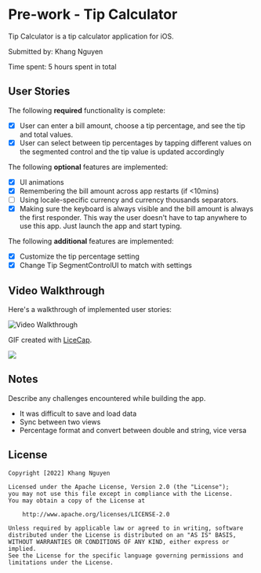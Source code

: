 # Pre-work - Tip Calculator

Tip Calculator is a tip calculator application for iOS.

Submitted by: Khang Nguyen

Time spent: 5 hours spent in total

## User Stories

The following **required** functionality is complete:

* [x] User can enter a bill amount, choose a tip percentage, and see the tip and total values.
* [x] User can select between tip percentages by tapping different values on the segmented control and the tip value is updated accordingly

The following **optional** features are implemented:

* [x] UI animations
* [x] Remembering the bill amount across app restarts (if <10mins)
* [ ] Using locale-specific currency and currency thousands separators.
* [x] Making sure the keyboard is always visible and the bill amount is always the first responder. This way the user doesn't have to tap anywhere to use this app. Just launch the app and start typing.

The following **additional** features are implemented:

- [x] Customize the tip percentage setting
- [x] Change Tip SegmentControlUI to match with settings   

## Video Walkthrough

Here's a walkthrough of implemented user stories:

<img src='https://im2.ezgif.com/tmp/ezgif-2-36cc3c4fba.gif' title='Video Walkthrough' width='' alt='Video Walkthrough' />

GIF created with [LiceCap](http://www.cockos.com/licecap/).

![](https://im2.ezgif.com/tmp/ezgif-2-36cc3c4fba.gif)


## Notes

Describe any challenges encountered while building the app.

- It was difficult to save and load data
- Sync between two views 
- Percentage format and convert between double and string, vice versa 
## License

    Copyright [2022] Khang Nguyen

    Licensed under the Apache License, Version 2.0 (the "License");
    you may not use this file except in compliance with the License.
    You may obtain a copy of the License at

        http://www.apache.org/licenses/LICENSE-2.0

    Unless required by applicable law or agreed to in writing, software
    distributed under the License is distributed on an "AS IS" BASIS,
    WITHOUT WARRANTIES OR CONDITIONS OF ANY KIND, either express or implied.
    See the License for the specific language governing permissions and
    limitations under the License.
